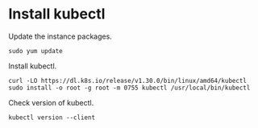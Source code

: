 # Install kubectl
Update the instance packages.
```
sudo yum update
```

Install kubectl.
```
curl -LO https://dl.k8s.io/release/v1.30.0/bin/linux/amd64/kubectl
sudo install -o root -g root -m 0755 kubectl /usr/local/bin/kubectl
```

Check version of kubectl.
```
kubectl version --client
```
